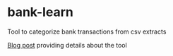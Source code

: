 # bank-learn
Tool to categorize bank transactions from csv extracts

[Blog post][1] providing details about the tool

[1]: http://www.florentflament.com/blog/expenses-categorizing-with-bank-learn.html
